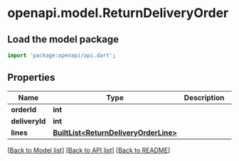 # openapi.model.ReturnDeliveryOrder

## Load the model package
```dart
import 'package:openapi/api.dart';
```

## Properties
Name | Type | Description | Notes
------------ | ------------- | ------------- | -------------
**orderId** | **int** |  | [optional] 
**deliveryId** | **int** |  | [optional] 
**lines** | [**BuiltList&lt;ReturnDeliveryOrderLine&gt;**](ReturnDeliveryOrderLine.md) |  | [optional] 

[[Back to Model list]](../README.md#documentation-for-models) [[Back to API list]](../README.md#documentation-for-api-endpoints) [[Back to README]](../README.md)


